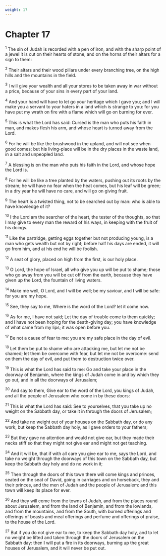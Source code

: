 ```yaml
---
weight: 17
---
```


# Chapter 17

<sup>1</sup> The sin of Judah is recorded with a pen of iron, and with the sharp point of a jewel it is cut on their hearts of stone, and on the horns of their altars for a sign to them: 

<sup>2</sup> Their altars and their wood pillars under every branching tree, on the high hills and the mountains in the field. 

<sup>3</sup> I will give your wealth and all your stores to be taken away in war without a price, because of your sins in every part of your land. 

<sup>4</sup> And your hand will have to let go your heritage which I gave you; and I will make you a servant to your haters in a land which is strange to you: for you have put my wrath on fire with a flame which will go on burning for ever. 

<sup>5</sup> This is what the Lord has said: Cursed is the man who puts his faith in man, and makes flesh his arm, and whose heart is turned away from the Lord. 

<sup>6</sup> For he will be like the brushwood in the upland, and will not see when good comes; but his living-place will be in the dry places in the waste land, in a salt and unpeopled land. 

<sup>7</sup> A blessing is on the man who puts his faith in the Lord, and whose hope the Lord is. 

<sup>8</sup> For he will be like a tree planted by the waters, pushing out its roots by the stream; he will have no fear when the heat comes, but his leaf will be green; in a dry year he will have no care, and will go on giving fruit. 

<sup>9</sup> The heart is a twisted thing, not to be searched out by man: who is able to have knowledge of it? 

<sup>10</sup> I the Lord am the searcher of the heart, the tester of the thoughts, so that I may give to every man the reward of his ways, in keeping with the fruit of his doings. 

<sup>11</sup> Like the partridge, getting eggs together but not producing young, is a man who gets wealth but not by right; before half his days are ended, it will go from him, and at his end he will be foolish. 

<sup>12</sup> A seat of glory, placed on high from the first, is our holy place. 

<sup>13</sup> O Lord, the hope of Israel, all who give you up will be put to shame; those who go away from you will be cut off from the earth, because they have given up the Lord, the fountain of living waters. 

<sup>14</sup> Make me well, O Lord, and I will be well; be my saviour, and I will be safe: for you are my hope. 

<sup>15</sup> See, they say to me, Where is the word of the Lord? let it come now. 

<sup>16</sup> As for me, I have not said; Let the day of trouble come to them quickly; and I have not been hoping for the death-giving day; you have knowledge of what came from my lips; it was open before you. 

<sup>17</sup> Be not a cause of fear to me: you are my safe place in the day of evil. 

<sup>18</sup> Let them be put to shame who are attacking me, but let me not be shamed; let them be overcome with fear, but let me not be overcome: send on them the day of evil, and put them to destruction twice over. 

<sup>19</sup> This is what the Lord has said to me: Go and take your place in the doorway of Benjamin, where the kings of Judah come in and by which they go out, and in all the doorways of Jerusalem; 

<sup>20</sup> And say to them, Give ear to the word of the Lord, you kings of Judah, and all the people of Jerusalem who come in by these doors: 

<sup>21</sup> This is what the Lord has said: See to yourselves, that you take up no weight on the Sabbath day, or take it in through the doors of Jerusalem; 

<sup>22</sup> And take no weight out of your houses on the Sabbath day, or do any work, but keep the Sabbath day holy, as I gave orders to your fathers; 

<sup>23</sup> But they gave no attention and would not give ear, but they made their necks stiff so that they might not give ear and might not get teaching. 

<sup>24</sup> And it will be, that if with all care you give ear to me, says the Lord, and take no weight through the doorways of this town on the Sabbath day, but keep the Sabbath day holy and do no work in it; 

<sup>25</sup> Then through the doors of this town there will come kings and princes, seated on the seat of David, going in carriages and on horseback, they and their princes, and the men of Judah and the people of Jerusalem: and this town will keep its place for ever. 

<sup>26</sup> And they will come from the towns of Judah, and from the places round about Jerusalem, and from the land of Benjamin, and from the lowlands, and from the mountains, and from the South, with burned offerings and offerings of beasts and meal offerings and perfume and offerings of praise, to the house of the Lord. 

<sup>27</sup> But if you do not give ear to me, to keep the Sabbath day holy, and to let no weight be lifted and taken through the doors of Jerusalem on the Sabbath day: then I will put a fire in its doorways, burning up the great houses of Jerusalem, and it will never be put out. 



